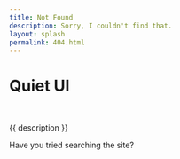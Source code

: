 ```yaml
---
title: Not Found
description: Sorry, I couldn't find that.
layout: splash
permalink: 404.html
---
```


<div class="splash">
  <h1 class="visually-hidden">Quiet UI</h1>
  <img class="only-light" src="/assets/images/wordmark-light.svg" alt="">
  <img class="only-dark" src="/assets/images/wordmark-dark.svg" alt="">

  <p class="subtitle">{{ description }}</p>

  <p>Have you tried searching the site?</p>  
</div>
